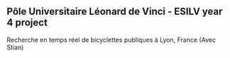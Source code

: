## Pôle Universitaire Léonard de Vinci - ESILV year 4 project

Recherche en temps réel de bicyclettes publiques à Lyon, France (Avec Stian)

